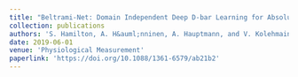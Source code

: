 ```yaml
---
title: "Beltrami-Net: Domain Independent Deep D-bar Learning for Absolute Imaging with Electrical Impedance Tomography (a-EIT)"
collection: publications
authors: 'S. Hamilton, A. H&auml;nninen, A. Hauptmann, and V. Kolehmainen'
date: 2019-06-01
venue: 'Physiological Measurement'
paperlink: 'https://doi.org/10.1088/1361-6579/ab21b2'
--- 
```


